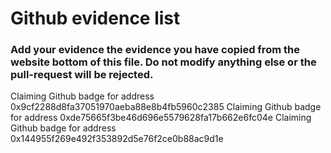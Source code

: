 # Github evidence list
### Add your evidence the evidence you have copied from the website bottom of this file. Do not modify anything else or the pull-request will be rejected.
Claiming Github badge for address 0x9cf2288d8fa37051970aeba88e8b4fb5960c2385
Claiming Github badge for address 0xde75665f3be46d696e5579628fa17b662e6fc04e
Claiming Github badge for address 0x144955f269e492f353892d5e76f2ce0b88ac9d1e
